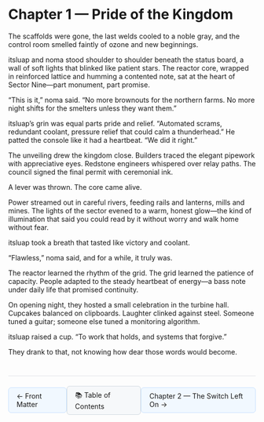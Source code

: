# Chapter 1 — Pride of the Kingdom

The scaffolds were gone, the last welds cooled to a noble gray, and the control room smelled faintly of ozone and new beginnings.

itsluap and noma stood shoulder to shoulder beneath the status board, a wall of soft lights that blinked like patient stars. The reactor core, wrapped in reinforced lattice and humming a contented note, sat at the heart of Sector Nine—part monument, part promise.

“This is it,” noma said. “No more brownouts for the northern farms. No more night shifts for the smelters unless they want them.”

itsluap’s grin was equal parts pride and relief. “Automated scrams, redundant coolant, pressure relief that could calm a thunderhead.” He patted the console like it had a heartbeat. “We did it right.”

The unveiling drew the kingdom close. Builders traced the elegant pipework with appreciative eyes. Redstone engineers whispered over relay paths. The council signed the final permit with ceremonial ink.

A lever was thrown. The core came alive.

Power streamed out in careful rivers, feeding rails and lanterns, mills and mines. The lights of the sector evened to a warm, honest glow—the kind of illumination that said you could read by it without worry and walk home without fear.

itsluap took a breath that tasted like victory and coolant.

“Flawless,” noma said, and for a while, it truly was.

The reactor learned the rhythm of the grid. The grid learned the patience of capacity. People adapted to the steady heartbeat of energy—a bass note under daily life that promised continuity.

On opening night, they hosted a small celebration in the turbine hall. Cupcakes balanced on clipboards. Laughter clinked against steel. Someone tuned a guitar; someone else tuned a monitoring algorithm.

itsluap raised a cup. “To work that holds, and systems that forgive.”

They drank to that, not knowing how dear those words would become.

<!-- NAVIGATION START -->
<div style="border-top: 1px solid #e1e4e8; margin-top: 40px; padding-top: 20px; display: flex; justify-content: space-between; align-items: center;">
  <a href="../front-matter.html" style="background-color: #f1f8ff; border: 1px solid #c8e1ff; padding: 8px 16px; text-decoration: none; border-radius: 6px;">← Front Matter</a>
  <a href="../index.html" style="background-color: #f6f8fa; border: 1px solid #d1d9e0; padding: 8px 16px; text-decoration: none; border-radius: 6px;">📚 Table of Contents</a>
  <a href="chapter-02-the-switch-left-on.html" style="background-color: #f1f8ff; border: 1px solid #c8e1ff; padding: 8px 16px; text-decoration: none; border-radius: 6px;">Chapter 2 — The Switch Left On →</a>
</div>
<!-- NAVIGATION END -->
